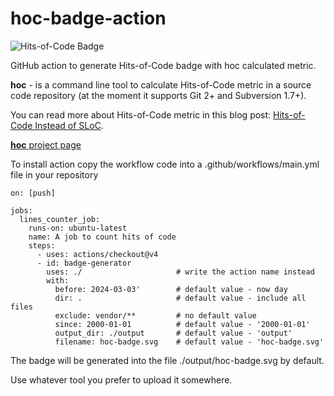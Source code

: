 # hoc-badge-action 
![Hits-of-Code Badge](https://github.com/MikhailEpatko/hoc-badge-action/blob/image-data/hoc-badge.svg)


GitHub action to generate Hits-of-Code badge with hoc calculated metric.

**hoc** - is a command line tool to calculate Hits-of-Code metric in a source code repository (at the moment it supports Git 2+ and Subversion 1.7+). 

 You can read more about Hits-of-Code metric in this blog post: [Hits-of-Code Instead of SLoC](http://www.yegor256.com/2014/11/14/hits-of-code.html).

[**hoc** project page](https://github.com/yegor256/hoc/tree/master)

To install action copy the workflow code into a .github/workflows/main.yml file in your repository

```
on: [push]

jobs:
  lines_counter_job:
    runs-on: ubuntu-latest
    name: A job to count hits of code
    steps:
      - uses: actions/checkout@v4
      - id: badge-generator
        uses: ./                     # write the action name instead
        with:
          before: 2024-03-03'        # default value - now day
          dir: .                     # default value - include all files
          exclude: vendor/**         # no default value 
          since: 2000-01-01          # default value - '2000-01-01'
          output_dir: ./output       # default value - 'output'
          filename: hoc-badge.svg    # default value - 'hoc-badge.svg'
```

The badge will be generated into the file ./output/hoc-badge.svg by default.

Use whatever tool you prefer to upload it somewhere.
